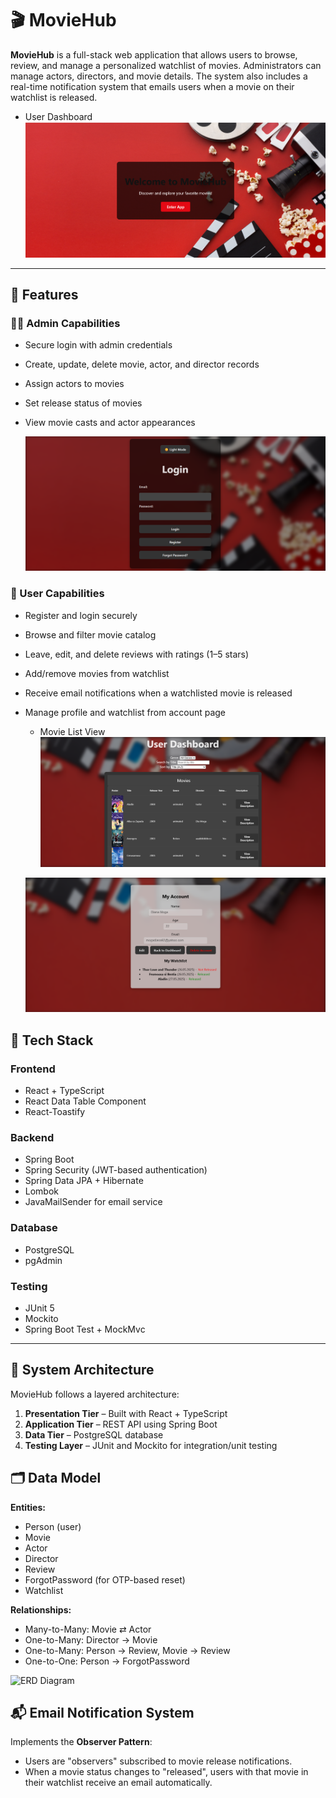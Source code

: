 # 🎬 MovieHub

**MovieHub** is a full-stack web application that allows users to browse, review, and manage a personalized watchlist of movies. Administrators can manage actors, directors, and movie details. The system also includes a real-time notification system that emails users when a movie on their watchlist is released.

<!-- Replace with actual image paths -->
- User Dashboard  
  ![Landing Page](landing_page.png)
---

## 📌 Features

### 👩‍💼 Admin Capabilities
- Secure login with admin credentials
- Create, update, delete movie, actor, and director records
- Assign actors to movies
- Set release status of movies
- View movie casts and actor appearances

   ![Login Page](login.png)

### 👤 User Capabilities
- Register and login securely
- Browse and filter movie catalog
- Leave, edit, and delete reviews with ratings (1–5 stars)
- Add/remove movies from watchlist
- Receive email notifications when a watchlisted movie is released
- Manage profile and watchlist from account page
  - Movie List View  
  ![Movie List](user_dashboard.png)

  ![Account Details](account.png)


## 🧱 Tech Stack

### Frontend
- React + TypeScript
- React Data Table Component
- React-Toastify

### Backend
- Spring Boot
- Spring Security (JWT-based authentication)
- Spring Data JPA + Hibernate
- Lombok
- JavaMailSender for email service

### Database
- PostgreSQL
- pgAdmin

### Testing
- JUnit 5
- Mockito
- Spring Boot Test + MockMvc

---

## 🧠 System Architecture

MovieHub follows a layered architecture:

1. **Presentation Tier** – Built with React + TypeScript
2. **Application Tier** – REST API using Spring Boot
3. **Data Tier** – PostgreSQL database
4. **Testing Layer** – JUnit and Mockito for integration/unit testing


## 🗂️ Data Model

**Entities:**
- Person (user)
- Movie
- Actor
- Director
- Review
- ForgotPassword (for OTP-based reset)
- Watchlist

**Relationships:**
- Many-to-Many: Movie ⇄ Actor
- One-to-Many: Director → Movie
- One-to-Many: Person → Review, Movie → Review
- One-to-One: Person → ForgotPassword

<!-- Add your ERD diagram below -->
![ERD Diagram](path/to/your/erd-diagram.png)


## 📬 Email Notification System

Implements the **Observer Pattern**:
- Users are "observers" subscribed to movie release notifications.
- When a movie status changes to "released", users with that movie in their watchlist receive an email automatically.

